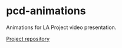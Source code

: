 # pcd-animations

Animations for LA Project video presentation.

[Project repository](https://github.com/n1n1n1q/pcd)
